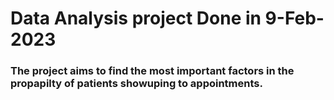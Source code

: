 # Data Analysis project Done in 9-Feb-2023
### The project aims to find the most important factors in the propapilty of patients showuping to appointments.

